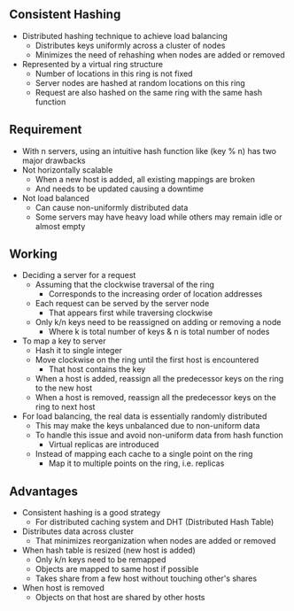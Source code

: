 ## Consistent Hashing
- Distributed hashing technique to achieve load balancing
  - Distributes keys uniformly across a cluster of nodes
  - Minimizes the need of rehashing when nodes are added or removed
- Represented by a virtual ring structure
  - Number of locations in this ring is not fixed
  - Server nodes are hashed at random locations on this ring
  - Request are also hashed on the same ring with the same hash function

## Requirement
- With n servers, using an intuitive hash function like (key % n) has two major drawbacks
- Not horizontally scalable
  - When a new host is added, all existing mappings are broken
  - And needs to be updated causing a downtime
- Not load balanced
  - Can cause non-uniformly distributed data
  - Some servers may have heavy load while others may remain idle or almost empty

## Working
- Deciding a server for a request
  - Assuming that the clockwise traversal of the ring
    - Corresponds to the increasing order of location addresses
  - Each request can be served by the server node
    - That appears first while traversing clockwise
  - Only k/n keys need to be reassigned on adding or removing a node
    - Where k is total number of keys & n is total number of nodes
- To map a key to server
  - Hash it to single integer
  - Move clockwise on the ring until the first host is encountered
    - That host contains the key
  - When a host is added, reassign all the predecessor keys on the ring to the new host
  - When a host is removed, reassign all the predecessor keys on the ring to next host
- For load balancing, the real data is essentially randomly distributed
  - This may make the keys unbalanced due to non-uniform data
  - To handle this issue and avoid non-uniform data from hash function
    - Virtual replicas are introduced
  - Instead of mapping each cache to a single point on the ring
    - Map it to multiple points on the ring, i.e. replicas

## Advantages
- Consistent hashing is a good strategy
  - For distributed caching system and DHT (Distributed Hash Table)
- Distributes data across cluster
  - That minimizes reorganization when nodes are added or removed
- When hash table is resized (new host is added)
  - Only k/n keys need to be remapped
  - Objects are mapped to same host if possible
  - Takes share from a few host without touching other's shares
- When host is removed
  - Objects on that host are shared by other hosts
